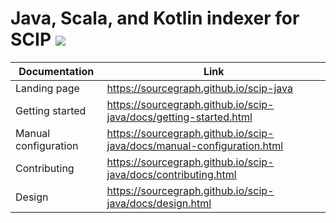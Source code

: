 # Java, Scala, and Kotlin indexer for SCIP ![](https://img.shields.io/badge/status-development-green?style=flat)

| Documentation        | Link                                                                   |
| -------------------- | ---------------------------------------------------------------------- |
| Landing page         | https://sourcegraph.github.io/scip-java                                |
| Getting started      | https://sourcegraph.github.io/scip-java/docs/getting-started.html      |
| Manual configuration | https://sourcegraph.github.io/scip-java/docs/manual-configuration.html |
| Contributing         | https://sourcegraph.github.io/scip-java/docs/contributing.html         |
| Design               | https://sourcegraph.github.io/scip-java/docs/design.html               |

